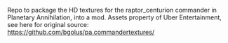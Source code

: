 Repo to package the HD textures for the raptor_centurion commander in Planetary Annihilation, into a mod. Assets property of Uber Entertainment, see here for original source: https://github.com/bgolus/pa.commandertextures/